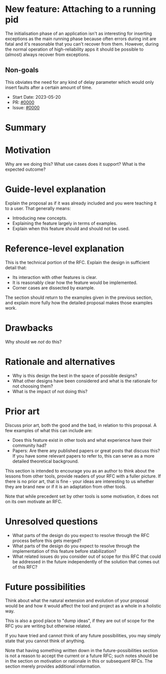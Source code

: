 # New feature: Attaching to a running pid
The initialisation phase of an application isn't as interesting for inserting exceptions as the main
running phase because often errors during init are fatal and it's reasonable that you can't recover
from them. However, during the normal operation of high-reliability apps it should be possible to
(almost) always recover from exceptions.

## Non-goals
This obviates the need for any kind of delay parameter which would only insert faults after a
certain amount of time.


- Start Date: 2023-05-20
- PR: [#0000](https://github.com/faulty-towers/pull/0000)
- Issue: [#0000](https://github.com/faulty-towers/issues/0000)

# Summary
[summary]: #summary



# Motivation
[motivation]: #motivation

Why are we doing this? What use cases does it support? What is the expected outcome?

# Guide-level explanation
[guide-level-explanation]: #guide-level-explanation

Explain the proposal as if it was already included and you were teaching it to a user. That generally means:

- Introducing new concepts.
- Explaining the feature largely in terms of examples.
- Explain when this feature should and should not be used.

# Reference-level explanation
[reference-level-explanation]: #reference-level-explanation

This is the technical portion of the RFC. Explain the design in sufficient detail that:

- Its interaction with other features is clear.
- It is reasonably clear how the feature would be implemented.
- Corner cases are dissected by example.

The section should return to the examples given in the previous section, and explain more fully how the detailed proposal makes those examples work.

# Drawbacks
[drawbacks]: #drawbacks

Why should we *not* do this?

# Rationale and alternatives
[rationale-and-alternatives]: #rationale-and-alternatives

- Why is this design the best in the space of possible designs?
- What other designs have been considered and what is the rationale for not choosing them?
- What is the impact of not doing this?

# Prior art
[prior-art]: #prior-art

Discuss prior art, both the good and the bad, in relation to this proposal.
A few examples of what this can include are:

- Does this feature exist in other tools and what experience have their community had?
- Papers: Are there any published papers or great posts that discuss this? If you have some relevant papers to refer to, this can serve as a more detailed theoretical background.

This section is intended to encourage you as an author to think about the lessons from other tools, provide readers of your RFC with a fuller picture.
If there is no prior art, that is fine - your ideas are interesting to us whether they are brand new or if it is an adaptation from other tools.

Note that while precedent set by other tools is some motivation, it does not on its own motivate an RFC.

# Unresolved questions
[unresolved-questions]: #unresolved-questions

- What parts of the design do you expect to resolve through the RFC process before this gets merged?
- What parts of the design do you expect to resolve through the implementation of this feature before stabilization?
- What related issues do you consider out of scope for this RFC that could be addressed in the future independently of the solution that comes out of this RFC?

# Future possibilities
[future-possibilities]: #future-possibilities

Think about what the natural extension and evolution of your proposal would
be and how it would affect the tool and project as a whole in a holistic
way.

This is also a good place to "dump ideas", if they are out of scope for the
RFC you are writing but otherwise related.

If you have tried and cannot think of any future possibilities,
you may simply state that you cannot think of anything.

Note that having something written down in the future-possibilities section
is not a reason to accept the current or a future RFC; such notes should be
in the section on motivation or rationale in this or subsequent RFCs.
The section merely provides additional information.
